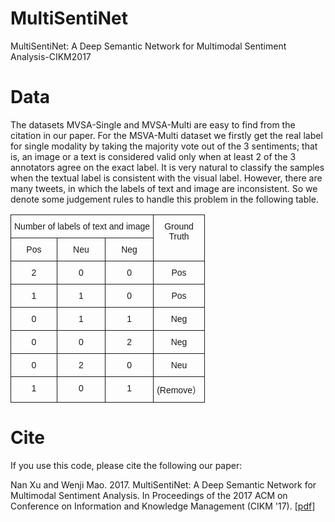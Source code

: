 # MultiSentiNet
MultiSentiNet: A Deep Semantic Network for Multimodal Sentiment Analysis-CIKM2017 

# Data
The datasets MVSA-Single and MVSA-Multi are easy to find from the citation in our paper. For the MSVA-Multi dataset we firstly get the real label for single modality by taking the majority vote out of the 3 sentiments; that is, an image or a text is considered valid only when at least 2 of the 3 annotators agree on the exact label. It is very natural to classify the samples when the textual label is consistent with the visual label. However, there are many tweets, in which the labels of text and image are inconsistent. So we denote some judgement rules to handle this problem in the following table.
<style type="text/css">.tg  {border-collapse:collapse;border-spacing:0;}.tg td{font-family:Arial, sans-serif;font-size:14px;padding:10px 5px;border-style:solid;border-width:1px;overflow:hidden;word-break:normal;}.tg th{font-family:Arial, sans-serif;font-size:14px;font-weight:normal;padding:10px 5px;border-style:solid;border-width:1px;overflow:hidden;word-break:normal;}.tg .tg-baqh{text-align:center;vertical-align:top}</style><table class="tg">  <tr>    <th class="tg-baqh" colspan="3">Number of labels of text and image</th>    <th class="tg-baqh" rowspan="2">Ground<br>Truth</th>  </tr>  <tr>    <td class="tg-baqh">Pos</td>    <td class="tg-baqh">Neu</td>    <td class="tg-baqh">Neg</td>  </tr>  <tr>    <td class="tg-baqh">2</td>    <td class="tg-baqh">0</td>    <td class="tg-baqh">0</td>    <td class="tg-baqh">Pos</td>  </tr>  <tr>    <td class="tg-baqh">1</td>    <td class="tg-baqh">1</td>    <td class="tg-baqh">0</td>    <td class="tg-baqh">Pos</td>  </tr>  <tr>    <td class="tg-baqh">0</td>    <td class="tg-baqh">1</td>    <td class="tg-baqh">1</td>    <td class="tg-baqh">Neg</td>  </tr>  <tr>    <td class="tg-baqh">0</td>    <td class="tg-baqh">0</td>    <td class="tg-baqh">2</td>    <td class="tg-baqh">Neg</td>  </tr>  <tr>    <td class="tg-baqh">0</td>    <td class="tg-baqh">2</td>    <td class="tg-baqh">0</td>    <td class="tg-baqh">Neu</td>  </tr>  <tr>    <td class="tg-baqh">1</td>    <td class="tg-baqh">0</td>    <td class="tg-baqh">1</td>    <td class="tg-baqh">(Remove）</td>  </tr></table>


# Cite
If you use this code, please cite the following our paper:

Nan Xu and Wenji Mao. 2017. MultiSentiNet: A Deep Semantic Network for Multimodal Sentiment Analysis. In Proceedings of the 2017 ACM on Conference on Information and Knowledge Management (CIKM '17). [[pdf](https://dl.acm.org/citation.cfm?id=3133142)]

